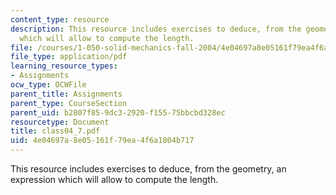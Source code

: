 ```yaml
---
content_type: resource
description: This resource includes exercises to deduce, from the geometry, an expression
  which will allow to compute the length.
file: /courses/1-050-solid-mechanics-fall-2004/4e04697a8e05161f79ea4f6a1804b717_class04_7.pdf
file_type: application/pdf
learning_resource_types:
- Assignments
ocw_type: OCWFile
parent_title: Assignments
parent_type: CourseSection
parent_uid: b2807f85-9dc3-2920-f155-75bbcbd328ec
resourcetype: Document
title: class04_7.pdf
uid: 4e04697a-8e05-161f-79ea-4f6a1804b717
---
```

This resource includes exercises to deduce, from the geometry, an expression which will allow to compute the length.

